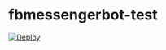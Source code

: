 # fbmessengerbot-test



[![Deploy](https://www.herokucdn.com/deploy/button.svg)](https://dashboard.heroku.com/new?template=https%3A%2F%2Fgithub.com%2Ftaktak1%2Ffbmessengerbot-test)

